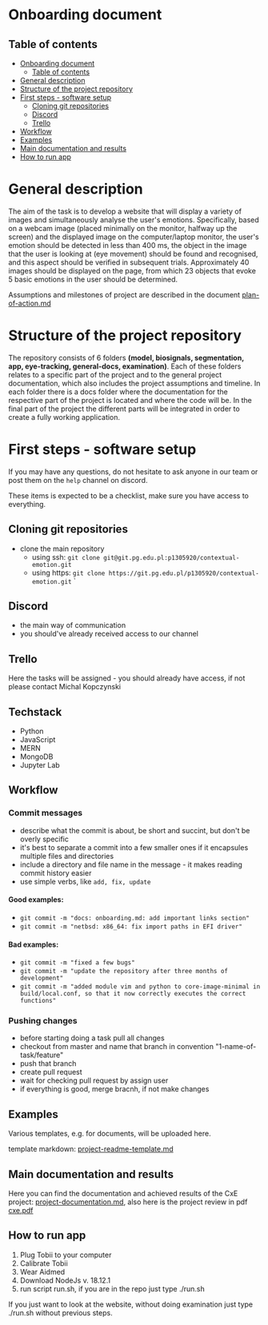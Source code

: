 # Onboarding document

## Table of contents

- [Onboarding document](#onboarding-document)
  - [Table of contents](#table-of-contents)
- [General description](#general-description)
- [Structure of the project repository](#structure-of-the-project-repository)
- [First steps - software setup](#first-steps---software-setup)
  - [Cloning git repositories](#cloning-git-repositories)
  - [Discord](#discord)
  - [Trello](#trello)
- [Workflow](#workflow)
- [Examples](#examples)
- [Main documentation and results](#main-documentation-and-results)
- [How to run app](#how-to-run-app)

# General description

The aim of the task is to develop a website that will display a variety of images and simultaneously analyse the user's emotions. Specifically, based on a webcam image (placed minimally on the monitor, halfway up the screen) and the displayed image on the computer/laptop monitor, the user's emotion should be detected in less than 400 ms, the object in the image that the user is looking at (eye movement) should be found and recognised, and this aspect should be verified in subsequent trials. Approximately 40 images should be displayed on the page, from which 23 objects that evoke 5 basic emotions in the user should be determined.

Assumptions and milestones of project are described in the document [plan-of-action.md](https://git.pg.edu.pl/p1305920/contextual-emotion/-/blob/master/general-docs/plan-of-action.md)

# Structure of the project repository

The repository consists of 6 folders **(model, biosignals, segmentation, app, eye-tracking, general-docs, examination)**. 
Each of these folders relates to a specific part of the project and to the general project documentation, which also includes the project assumptions and timeline.
In each folder there is a docs folder where the documentation for the respective part of the project is located and where the code will be.
In the final part of the project the different parts will be integrated in order to create a fully working application.

# First steps - software setup

If you may have any questions, do not hesitate to ask anyone in our team or post
them on the `help` channel on discord.

These items is expected to be a checklist, make sure you have access to
everything.

## Cloning git repositories

- clone the main repository 
  - using ssh: `git clone git@git.pg.edu.pl:p1305920/contextual-emotion.git`
  - using https: `git clone https://git.pg.edu.pl/p1305920/contextual-emotion.git`
`

## Discord

- the main way of communication
- you should've already received access to our channel

## Trello

Here the tasks will be assigned - you should already have access, if not please contact Michal Kopczynski

## Techstack
- Python
- JavaScript
- MERN
- MongoDB
- Jupyter Lab

## Workflow
### Commit messages

- describe what the commit is about, be short and succint, but don't be overly
  specific 
- it's best to separate a commit into a few smaller ones if it encapsules
  multiple files and directories
- include a directory and file name in the message - it makes reading commit
  history easier 
- use simple verbs, like `add, fix, update`

#### **Good** examples:

- `git commit -m "docs: onboarding.md: add important links section"`
- `git commit -m "netbsd: x86_64: fix import paths in EFI driver"`

#### **Bad** examples:

- `git commit -m "fixed a few bugs"`
- `git commit -m "update the repository after three months of development"`
- `git commit -m "added module vim and python to core-image-minimal in build/local.conf, so that it now correctly executes the correct functions"`

### Pushing changes 

- before starting doing a task pull all changes
- checkout from master and name that branch in convention "1-name-of-task/feature"
- push that branch
- create pull request
- wait for checking pull request by assign user
- if everything is good, merge bracnh, if not make changes

## Examples

Various templates, e.g. for documents, will be uploaded here.

template markdown: [project-readme-template.md](https://git.pg.edu.pl/p1305920/contextual-emotion/-/blob/master/general-docs/project-readme-template.md)

## Main documentation and results 
Here you can find the documentation and achieved results of the CxE project: [project-documentation.md](https://git.pg.edu.pl/p1305920/contextual-emotion/-/blob/master/general-docs/project-documentation.md), also here is the project review in pdf [cxe.pdf](https://git.pg.edu.pl/p1305920/contextual-emotion/-/blob/master/general-docs/CxE___Contextual_Emotion.pdf)

## How to run app
1. Plug Tobii to your computer
2. Calibrate Tobii
3. Wear Aidmed
4. Download NodeJs v. 18.12.1
5. run script run.sh, if you are in the repo just type ./run.sh

If you just want to look at the website, without doing examination just type ./run.sh without previous steps.


